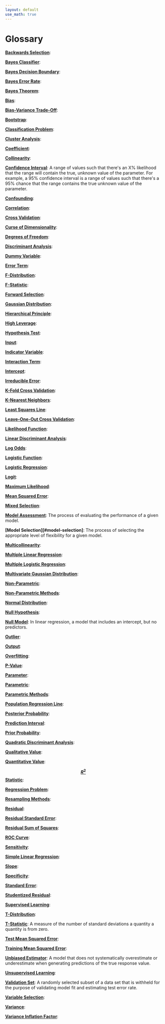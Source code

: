 ```yaml
---
layout: default
use_math: true
---
```


# Glossary

<a id="backwards-selection"></a>
**[Backwards Selection][#backwards-selection]**:

<a id="bayes-classifier"></a>
**[Bayes Classifier][#bayes-classifier]**:

<a id="bayes-decision-boundary"></a>
**[Bayes Decision Boundary][#bayes-decision-boundary]**:

<a id="bayes-error-rate"></a>
**[Bayes Error Rate][#bayes-error-rate]**:

<a id="bayes-theorem"></a>
**[Bayes Theorem][#bayes-theorem]**:

<a id="bias"></a>
**[Bias][#bias]**:

<a id="bias-variance-trade-off"></a>
**[Bias-Variance Trade-Off][#bias-variance-trade-off]**:

<a id="bootstrap"></a>
**[Bootstrap][#bootstrap]**:

<a id="classification-problem"></a>
**[Classification Problem][#classification-problem]**:

<a id="cluster-analysis"></a>
**[Cluster Analysis][#cluster-analysis]**:

<a id="coefficient"></a>
**[Coefficient][#coefficient]**:

<a id="collinearity"></a>
**[Collinearity][#collinearity]**:

<a id="confidence-interval"></a>
**[Confidence Interval][#confidence-interval]**: A range of values such that
there's an X% likelihood that the range will contain the true, unknown value of
the parameter. For example, a 95% confidence interval is a range of values such
that there's a 95% chance that the range contains the true unknown value of the
parameter.

<a id="confounding"></a>
**[Confounding][#confounding]**:

<a id="correlation"></a>
**[Correlation][#correlation]**:

<a id="cross-validation"></a>
**[Cross Validation][#cross-validation]**:

<a id="curse-of-dimensionality"></a>
**[Curse of Dimensionality][#curse-of-dimensionality]**:

<a id="degrees-of-freedom"></a>
**[Degrees of Freedom][#degrees-of-freedom]**:

<a id="discriminant-analysis"></a>
**[Discriminant Analysis][#discriminant-analysis]**:

<a id="dummy-variable"></a>
**[Dummy Variable][#dummy-variable]**:

<a id="error-term"></a>
**[Error Term][#error-term]**:

<a id="f-distribution"></a>
**[F-Distribution][#f-distribution]**:

<a id="f-statistic"></a>
**[F-Statistic][#f-statistic]**:

<a id="forward-selection"></a>
**[Forward Selection][#forward-selection]**:

<a id="gaussian-distribution"></a>
**[Gaussian Distribution][#gaussian-distribution]**:

<a id="hierarchical-principle"></a>
**[Hierarchical Principle][#hierarchical-principle]**:

<a id="high-leverage"></a>
**[High Leverage][#high-leverage]**:

<a id="hypothesis-test"></a>
**[Hypothesis Test][#hypothesis-test]**:

<a id="input"></a>
**[Input][#input]**:

<a id="indicator-variable"></a>
**[Indicator Variable][#indicator-variable]**:

<a id="interaction-term"></a>
**[Interaction Term][#interaction-term]**:

<a id="intercept"></a>
**[Intercept][#intercept]**:

<a id="irreducible-error"></a>
**[Irreducible Error][#irreducible-error]**:

<a id="k-fold-cross-validation"></a>
**[K-Fold Cross Validation][#k-fold-cross-validation]**:

<a id="k-nearest-neighbors"></a>
**[K-Nearest Neighbors][#k-nearest-neighbors]**:

<a id="least-squares-line"></a>
**[Least Squares Line][#least-squares-line]**:

<a id="leave-one-out-cross-validation"></a>
**[Leave-One-Out Cross Validation][#leave-one-out-cross-validation]**:

<a id="likelihood-function"></a>
**[Likelihood Function][#likelihood-function]**:

<a id="linear-discriminant-analysis"></a>
**[Linear Discriminant Analysis][#linear-discriminant-analysis]**:

<a id="log-odds"></a>
**[Log Odds][#log-odds]**:

<a id="logistic-function"></a>
**[Logistic Function][#logistic-function]**:

<a id="logistic-regression"></a>
**[Logistic Regression][#logistic-regression]**:

<a id="logit"></a>
**[Logit][#logit]**:

<a id="maximum-likelihood"></a>
**[Maximum Likelihood][#maximum-likelihood]**:

<a id="mean-square-error"></a>
**[Mean Squared Error][#mean-squared-error]**:

<a id="mixed-selection"></a>
**[Mixed Selection][#mixed-selection]**:

<a id="model-assessment"></a>
**[Model Assessment][#model-assessment]**: The process of evaluating the
performance of a given model.

<a id="model-selection"></a>
**[Model Selection][#model-selection]**: The process of selecting the
appropriate level of flexibility for a given model.

<a id="multicollinearity"></a>
**[Multicollinearity][#multicollinearity]**:

<a id="multiple-linear-regression"></a>
**[Multiple Linear Regression][#multiple-linear-regression]**:

<a id="multiple-logistic-regression"></a>
**[Multiple Logistic Regression][#multiple-logistic-regression]**:

<a id="multivariate-gaussian-distribution"></a>
**[Multivariate Gaussian Distribution][#multivariate-gaussian-distribution]**:

<a id="non-parametric"></a>
**[Non-Parametric][#non-parametric]**:

<a id="non-parametric-methods"></a>
**[Non-Parametric Methods][#non-parametric-methods]**:

<a id="normal-distribution"></a>
**[Normal Distribution][#normal-distribution]**:

<a id="null-hypothesis"></a>
**[Null Hypothesis][#null-hypothesis]**:

<a id="null-model"></a>
**[Null Model][#null-model]**: In linear regression, a model that includes an
intercept, but no predictors.

<a id="outlier"></a>
**[Outlier][#outlier]**:

<a id="output"></a>
**[Output][#output]**:

<a id="overfitting"></a>
**[Overfitting][#overfitting]**:

<a id="p-value"></a>
**[P-Value][#p-value]**:

<a id="parameter"></a>
**[Parameter][#parameter]**:

<a id="parametric"></a>
**[Parametric][#parametric]**:

<a id="parametric-methods"></a>
**[Parametric Methods][#parametric-methods]**:

<a id="population-regression-line"></a>
**[Population Regression Line][#population-regression-line]**:

<a id="posterior-probability"></a>
**[Posterior Probability][#posterior-probability]**:

<a id="prediction-interval"></a>
**[Prediction Interval][#prediction-interval]**:

<a id="prior-probability"></a>
**[Prior Probability][#prior-probability]**:

<a id="quadratic-discriminant-analysis"></a>
**[Quadratic Discriminant Analysis][#quadratic-discriminant-analysis]**:

<a id="qualitative-value"></a>
**[Qualitative Value][#qualitative-value]**:

<a id="quantitative-value"></a>
**[Quantitative Value][#quantitative-value]**:

<a id="r-squared-statistic"></a>
**[$$ R^{2} $$ Statistic][#r-squared-statistic]**:

<a id="regression-problem"></a>
**[Regression Problem][#regression-problem]**:

<a id="resampling-methods"></a>
**[Resampling Methods][#resampling-methods]**:

<a id="residual"></a>
**[Residual][#residual]**:

<a id="residual-standard-error"></a>
**[Residual Standard Error][#residual-standard-error]**:

<a id="residual-sum-of-squares"></a>
**[Residual Sum of Squares][#residual-sum-of-squares]**:

<a id="roc-curve"></a>
**[ROC Curve][#roc-curve]**:

<a id="sensitivity"></a>
**[Sensitivity][#sensitivity]**:

<a id="simple-linear-regression"></a>
**[Simple Linear Regression][#simple-linear-regression]**:

<a id="slope"></a>
**[Slope][#slope]**:

<a id="specificity"></a>
**[Specificity][#specificity]**:

<a id="standard-error"></a>
**[Standard Error][#standard-error]**:

<a id="studentized-residual"></a>
**[Studentized Residual][#studentized-residual]**:

<a id="supervised-learning"></a>
**[Supervised Learning][#supervised-learning]**:

<a id="t-distribution"></a>
**[T-Distribution][#t-distribution]**:

<a id="t-statistic"></a>
**[T-Statistic][#t-statistic]**: A measure of the number of standard deviations
a quantity a quantity is from zero.

<a id="test-mean-squared-error"></a>
**[Test Mean Squared Error][#test-mean-squared-error]**:

<a id="training-mean-squared-error"></a>
**[Training Mean Squared Error][#training-mean-squared-error]**:

<a id="unbiased-estimator"></a>
**[Unbiased Estimator][#unbiased-estimator]**: A model that does not
systematically overestimate or underestimate when generating predictions of the
true response value.

<a id="unsupervised-learning"></a>
**[Unsupervised Learning][#unsupervised-learning]**:

<a id="validation-set"></a>
**[Validation Set][#validation-set]**: A randomly selected subset of a data set
that is withheld for the purpose of validating model fit and estimating test
error rate.

<a id="variable-selection"></a>
**[Variable Selection][#variable-selection]**:

<a id="variance"></a>
**[Variance][#variance]**:

<a id="variance-inflation-factor"></a>
**[Variance Inflation Factor][#variance-inflation-factor]**:

[#backwards-selection]: #backwards-selection "Backwards Selection"
[#bayes-classifier]: #bayes-classifier "Bayes Classifier"
[#bayes-decision-boundary]: #bayes-decision-boundary "Bayes Decision Boundary"
[#bayes-error-rate]: #bayes-error-rate "Bayes Error Rate"
[#bayes-theorem]: #bayes-theorem "Bayes Theorem"
[#bias]: #bias "Bias"
[#bias-variance-trade-off]: #bias-variance-trade-off "Bias-Variance Trade-Off"
[#bootstrap]: #bootstrap "Bootstrap"
[#classification-problem]: #classification-problem "Classification Problem"
[#cluster-analysis]: #cluster-analysis "Cluster Analysis"
[#coefficient]: #coefficient "Coefficient"
[#collinearity]: #collinearity "Collinearity"
[#confidence-interval]: #confidence-interval "Confidence Interval"
[#confounding]: #confounding "Confounding"
[#correlation]: #correlation "Correlation"
[#cross-validation]: #cross-validation "Cross Validation"
[#curse-of-dimensionality]: #curse-of-dimensionality "Curse of Dimensionality"
[#degrees-of-freedom]: #degrees-of-freedom "Degrees of Freedom"
[#discriminant-analysis]: #discriminant-analysis "Discriminant Analysis"
[#dummy-variable]: #dummy-variable "Dummy Variable"
[#error-term]: #error-term "Error Term"
[#f-distribution]: #f-distribution "F-Distribution"
[#f-statistic]: #f-statistic "F-Statistic"
[#forward-selection]: #forward-selection "Forward Selection"
[#gaussian-distribution]: #gaussian-distribution "Gaussian Distribution"
[#hierarchical-principle]: #hierarchical-principle "Hierarchical Principle"
[#high-leverage]: #high-leverage "High Leverage"
[#hypothesis-test]: #hypothesis-test "Hypothesis Test"
[#input]: #input "Input"
[#indicator-variable]: #indicator-variable "Indicator Variable"
[#interaction-term]: #interaction-term "Interaction Term"
[#intercept]: #intercept "Intercept"
[#irreducible-error]: #irreducible-error "Irreducible Error"
[#k-fold-cross-validation]: #k-fold-cross-validation "K-Fold Cross Validation"
[#k-nearest-neighbors]: #k-nearest-neighbors "K-Nearest Neighbors"
[#least-squares-line]: #least-squares-line "Least Squares Line"
[#leave-one-out-cross-validation]: #leave-one-out-cross-validation "Leave One Out Cross Validation"
[#likelihood-function]: #likelihood-function "Likelihood Function"
[#linear-discriminant-analysis]: #linear-discriminant-analysis "Linear Discriminant Analysis"
[#log-odds]: #log-odds "Log-Odds"
[#logistic-function]: #logistic-function "Logistic Function"
[#logistic-regression]: #logistic-regression "Logistic Regression"
[#logit]: #logit "Logit"
[#maximum-likelihood]: #maximum-likelihood "Maximum Likelihood"
[#mean-squared-error]: #mean-squared-error "Mean Squared Error"
[#mixed-selection]: #mixed-selection "Mixed Selection"
[#model-assessment]: #model-assessment "Model Assessment"
[#model-seletion]: #model-seletion "Model Selection"
[#multicollinearity]: #multicollinearity "Multicollinearity"
[#multiple-linear-regression]: #multiple-linear-regression "Multiple Linear Regression"
[#multiple-logistic-regression]: #multiple-logistic-regression "Multiple Logistic Regression"
[#multivariate-gaussian-distribution]: #multivariate-gaussian-distribution "Multivariate Gaussian Distribution"
[#normal-distribution]: #normal-distribution "Normal Distribution"
[#non-parametric]: #non-parametric "Non-Parametric"
[#non-parametric-methods]: #non-parametric-methods "Non-Parametric Methods"
[#null-hypothesis]: #null-hypothesis "Null Hypothesis"
[#null-model]: #null-model "Null Model"
[#output]: #output "Output"
[#outlier]: #outlier "Outlier"
[#overfitting]: #overfitting "Overfitting"
[#p-value]: #p-value "P-Value"
[#parameter]: #parameter "Parameter"
[#parametric]: #parametric "Parametric"
[#parametric-methods]: #parametric-methods "Parametric Methods"
[#population-regression-line]: #population-regression-line "Population Regression Line"
[#posterior-probability]: #posterior-probability "Posterior Probability"
[#prediction-interval]: #prediction-interval "Prediction Interval"
[#prior-probability]: #prior-probability "Prior Probability"
[#quadratic-discriminant-analysis]: #quadratic-discriminant-analysis "Quadratic Discriminant Analysis"
[#qualitative-value]: #qualitative-value "Qualitative Value"
[#quantitative-value]: #quantitative-value "Quantitative Value"
[#r-squared-statistic]: #r-squared-statistic "R Squared Statistic"
[#regression-problem]: #regression-problem "Regression Problem"
[#resampling-methods]: #resampling-methods "Resampling Methods"
[#residual]: #residual "Residual"
[#residual-standard-error]: #residual-standard-error "Residual Standard Error"
[#residual-sum-of-squares]: #residual-sum-of-squares "Residual Sum of Squares"
[#roc-curve]: #roc-curve "ROC Curve"
[#sensitivity]: #sensitivity "Sensitivity"
[#simple-linear-regression]: #simple-linear-regression "Simple Linear Regression"
[#slope]: #slope "Slope"
[#specificity]: #specificity "Specificity"
[#standard-error]: #standard-error "Standard Error"
[#studentized-residual]: #studentized-residual "Studentized Residual"
[#supervised-learning]: #supervised-learning "Supervised Learning"
[#test-mean-squared-error]: #test-mean-squared-error "Test Mean Squared Error"
[#training-mean-squared-error]: #training-mean-squared-error "Training Mean Squared Error"
[#t-distribution]: #t-distribution "T-Distribution"
[#t-statistic]: #t-statistic "T-Statistic"
[#unsupervised-learning]: #unsupervised-learning "Unsupervised Learning"
[#unbiased-estimator]: #unbiased-estimator "Unbiased Estimator"
[#validation-set]: #validation-set "Validation Set"
[#variable-selection]: #variable-selection "Variable Selection"
[#variance]: #variance "Variance"
[#variance-inflation-factor]: #variance-inflation-factor "Variance Inflation Factor"
